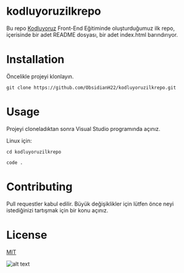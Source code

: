# kodluyoruzilkrepo

Bu repo [Kodluyoruz](https://kodluyoruz.org) Front-End Eğitiminde oluşturduğumuz ilk repo, içerisinde bir adet README dosyası, bir adet index.html barındırıyor. 

# Installation

Öncelikle projeyi klonlayın. 

``` git clone https://github.com/ObsidianH22/kodluyoruzilkrepo.git ``` 

# Usage 

Projeyi cloneladıktan sonra Visual Studio programında açınız. 

Linux için:

``` cd kodluyoruzilkrepo ``` 

```code . ```


# Contributing

Pull requestler kabul edilir. Büyük değişiklikler için lütfen önce neyi istediğinizi tartışmak için bir konu açınız. 

# License 

[MIT](https://choosealicense.com/licenses/mit/)

![alt text](kodluyoruz_logo.jpg)
